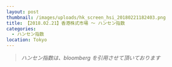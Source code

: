 ```yaml
---
layout: post
thumbnail: /images/uploads/hk_screen_hsi_20180221182403.png
title: 【2018.02.21】香港株式市場 〜 ハンセン指数
categories:
  - ハンセン指数
location: Tokyo
---
```

> _ハンセン指数は、bloomberg を引用させて頂いております_

